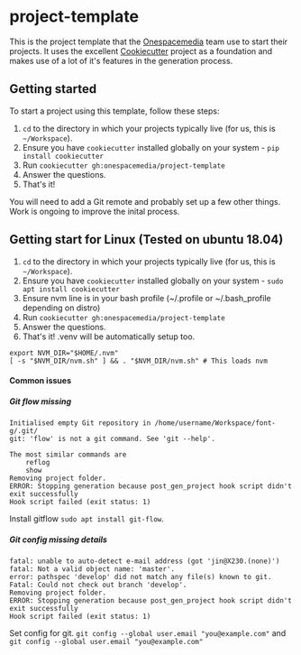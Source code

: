 # project-template

This is the project template that the [Onespacemedia](http://www.onespacemedia.com) team use to start their projects. It uses the excellent [Cookiecutter](https://github.com/audreyr/cookiecutter) project as a foundation and makes use of a lot of it's features in the generation process.

## Getting started

To start a project using this template, follow these steps:

1. `cd` to the directory in which your projects typically live (for us, this is `~/Workspace`).
2. Ensure you have `cookiecutter` installed globally on your system - ```pip install cookiecutter```
3. Run `cookiecutter gh:onespacemedia/project-template`
4. Answer the questions.
5. That's it!

You will need to add a Git remote and probably set up a few other things. Work is ongoing to improve the inital process.


## Getting start for Linux (Tested on ubuntu 18.04)

1. `cd` to the directory in which your projects typically live (for us, this is `~/Workspace`).
2. Ensure you have `cookiecutter` installed globally on your system - ```sudo apt install cookiecutter```
3. Ensure nvm line is in your bash profile (~/.profile or ~/.bash_profile depending on distro)
4. Run `cookiecutter gh:onespacemedia/project-template`
5. Answer the questions.
6. That's it! .venv will be automatically setup too.

```
export NVM_DIR="$HOME/.nvm"
[ -s "$NVM_DIR/nvm.sh" ] && . "$NVM_DIR/nvm.sh" # This loads nvm
```

#### Common issues

##### Git flow missing

```
Initialised empty Git repository in /home/username/Workspace/font-g/.git/
git: 'flow' is not a git command. See 'git --help'.

The most similar commands are
	reflog
	show
Removing project folder.
ERROR: Stopping generation because post_gen_project hook script didn't exit successfully
Hook script failed (exit status: 1)
```

Install gitflow `sudo apt install git-flow`.

##### Git config missing details

```
fatal: unable to auto-detect e-mail address (got 'jin@X230.(none)')
fatal: Not a valid object name: 'master'.
error: pathspec 'develop' did not match any file(s) known to git.
Fatal: Could not check out branch 'develop'.
Removing project folder.
ERROR: Stopping generation because post_gen_project hook script didn't exit successfully
Hook script failed (exit status: 1)
```

Set config for git. `git config --global user.email "you@example.com"`
and `git config --global user.email "you@example.com"`
